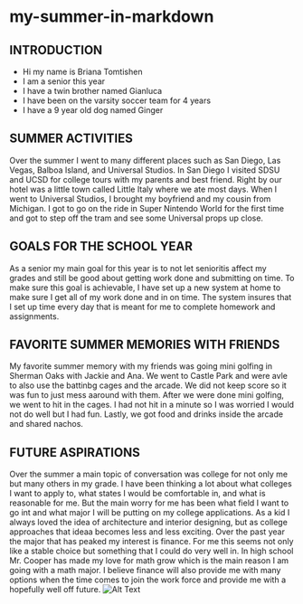 # my-summer-in-markdown

## INTRODUCTION 
- Hi my name is Briana Tomtishen
- I am a senior this year
- I have a twin brother named Gianluca
- I have been on the varsity soccer team for 4 years
- I have a 9 year old dog named Ginger

## SUMMER ACTIVITIES 
Over the summer I went to many different places such as San Diego, Las Vegas, Balboa Island, and Universal Studios. In San Diego I visited SDSU and UCSD for college tours with my parents and best friend. Right by our hotel was a little town called Little Italy where we ate most days. When I went to Universal Studios, I brought my boyfriend and my cousin from Michigan. I got to go on the ride in Super Nintendo World for the first time and got to step off the tram and see some Universal props up close.

## GOALS FOR THE SCHOOL YEAR
As a senior my main goal for this year is to not let senioritis affect my grades and still be good about getting work done and submitting on time. To make sure this goal is achievable, I have set up a new system at home to make sure I get all of my work done and in on time. The system insures that I set up time every day that is meant for me to complete homework and assignments.

## FAVORITE SUMMER MEMORIES WITH FRIENDS
My favorite summer memory with my friends was going mini golfing in Sherman Oaks with Jackie and Ana. We went to Castle Park and were avle to also use the battinbg cages and the arcade. We did not keep score so it was fun to just mess aaround with them. After we were done mini golfing, we went to hit in the cages. I had not hit in a minute so I was worried I would not do well but I had fun. Lastly, we got food and drinks inside the arcade and shared nachos.

## FUTURE ASPIRATIONS
Over the summer a main topic of conversation was college for not only me but many others in my grade. I have been thinking a lot about what colleges I want to apply to, what states I would be comfortable in, and what is reasonable for me. But the main worry for me has been what field I want to go int and what major I will be putting on my college applications. As a kid I always loved the idea of architecture and interior designing, but as college approaches that ideaa becomes less and less exciting. Over the past year the major that has peaked my interest is finance. For me this seems not only like a stable choice but something that I could do very well in. In high school Mr. Cooper has made my love for math grow which is the main reason I am going with a math major. I believe finance will also provide me with many options when the time comes to join the work force and provide me with a hopefully well off future.
![Alt Text](blob:chrome-untrusted://media-app/a3d67651-6e8b-4942-80ac-5c248fa593a7)

